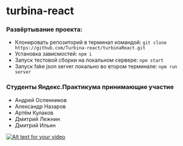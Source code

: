 # turbina-react


### Развёртывание проекта:
* Клонировать репозиторий в терминал командой: ```git clone https://github.com/Turbina-react/turbinaReact.git```
* Установка зависмостей: ```npm i```
* Запуск тестовой сборки на локальном сервере: ```npm start```
* Запуск fake json server локально во втором терминале: ```npm run server```

### Студенты Яндекс.Практикума принимающие участие
 * Андрей Оспенников
 * Александр Назаров
 * Артём Кулаков
 * Дмитрий Лежнин 
 * Дмитрий Ильин


[![Alt text for your video](https://cdn1.savepice.ru/uploads/2020/11/12/a932455dd61f32bb7c098c7f858ec09d-full.png)](https://youtu.be/s06iY0t0On0)